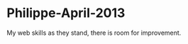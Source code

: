 Philippe-April-2013
===================

My web skills as they stand, there is room for improvement.